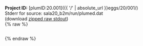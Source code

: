 **Project ID:** [plumID:20.001]({{ '/' | absolute_url }}eggs/20/001/)  
Stderr for source:  sala20_b2m/run/plumed.dat   
(download [zipped raw stdout](plumed.dat.plumed.stdout.txt.zip))  
{% raw %}
<pre>
</pre>
{% endraw %}
